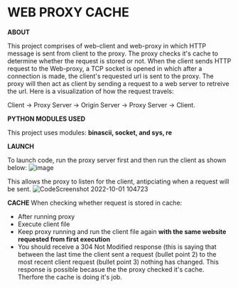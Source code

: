 <h1> WEB PROXY CACHE</h1>


**ABOUT**

This project comprises of web-client and web-proxy in which HTTP message is sent from client to the proxy. The proxy checks it's cache to determine whether the request is stored or not. When the client sends HTTP request to the Web-proxy, a TCP socket is opened in which after a connection is made, the client's requested url is sent to the proxy. The proxy will then act as client by sending a request to a web server
to retreive the url. Here is a visualization of how the request travels:

Client -> Proxy Server -> Origin Server -> Proxy Server -> Client. 

**PYTHON MODULES USED**

This project uses modules: **binascii, socket, and sys, re**

**LAUNCH**

To launch code, run the proxy server first and then run the client as shown below:
![image](https://user-images.githubusercontent.com/68576099/193414788-fb05f93c-6c7a-41ba-86a7-c01f6fa9e2d0.png)

This allows the proxy to listen for the client, antipciating when a request will be sent. 
![CodeScreenshot 2022-10-01 104723](https://user-images.githubusercontent.com/68576099/193415106-aa45e2d5-d716-4de5-a5ca-89d7ad1906fd.png)

**CACHE**
When checking whether request is stored in cache:
- After running proxy
- Execute client file
- Keep proxy running and run the client file again **with the same website requested from first execution**
- You should receive a 304 Not Modified response (this is saying that between the last time the client sent a request (bullet point 2) to the most recent client request (bullet point 3) nothing has changed. This response is possible becasue the the proxy checked it's cache. Therfore the cache is doing it's job. 
